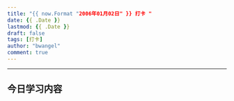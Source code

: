 ```yaml
---
title: "{{ now.Format "2006年01月02日" }} 打卡 "
date: {{ .Date }}
lastmod: {{ .Date }}
draft: false
tags: [打卡]
author: "bwangel"
comment: true
---
```


<!--more-->
---


## 今日学习内容
